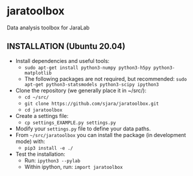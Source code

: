 jaratoolbox
===========

Data analysis toolbox for JaraLab

INSTALLATION (Ubuntu 20.04)
---------------------------
* Install dependencies and useful tools: 
  * `sudo apt-get install python3-numpy python3-h5py python3-matplotlib`
  * The following packages are not required, but recommended: `sudo apt-get python3-statsmodels python3-scipy ipython3`
* Clone the repository (we generally place it in ~/src/):
  * `cd ~/src/`
  * `git clone https://github.com/sjara/jaratoolbox.git`
  * `cd jaratoolbox`
* Create a settings file:
  * `cp settings_EXAMPLE.py settings.py`
* Modify your `settings.py` file to define your data paths.
* From `~/src/jaratoolbox` you can install the package (in development mode) with:
  * `pip3 install -e ./`
* Test the installation:
  * Run: `ipython3 --pylab`
  * Within ipython, run: `import jaratoolbox`
